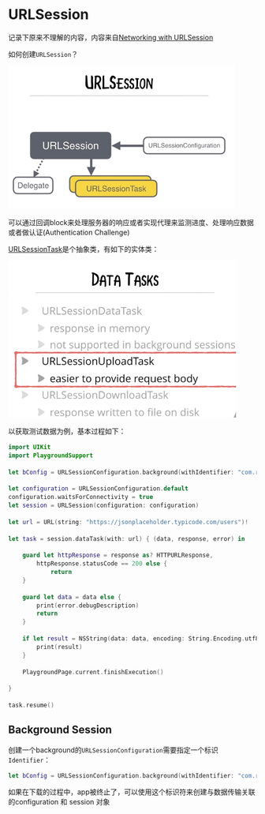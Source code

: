 # URLSession

记录下原来不理解的内容，内容来自[Networking with URLSession](https://www.raywenderlich.com/7476-networking-with-urlsession)

如何创建`URLSession`？

![创建](https://github.com/winfredzen/iOS-Basic/blob/master/网络/images/2.png)

可以通过回调block来处理服务器的响应或者实现代理来监测进度、处理响应数据或者做认证(Authentication Challenge)

[URLSessionTask](https://developer.apple.com/documentation/foundation/urlsessiontask)是个抽象类，有如下的实体类：

![URLSessionTask](https://github.com/winfredzen/iOS-Basic/blob/master/网络/images/3.png)

以获取测试数据为例，基本过程如下：

```swift
import UIKit
import PlaygroundSupport

let bConfig = URLSessionConfiguration.background(withIdentifier: "com.raywenderlich.sessions")

let configuration = URLSessionConfiguration.default
configuration.waitsForConnectivity = true
let session = URLSession(configuration: configuration)

let url = URL(string: "https://jsonplaceholder.typicode.com/users")!

let task = session.dataTask(with: url) { (data, response, error) in
    
    guard let httpResponse = response as? HTTPURLResponse,
        httpResponse.statusCode == 200 else {
            return
    }
    
    guard let data = data else {
        print(error.debugDescription)
        return
    }
    
    if let result = NSString(data: data, encoding: String.Encoding.utf8.rawValue) as String? {
        print(result)
    }
    
    PlaygroundPage.current.finishExecution()
    
}

task.resume()
```



## Background Session

创建一个background的`URLSessionConfiguration`需要指定一个标识`Identifier`：

```swift
let bConfig = URLSessionConfiguration.background(withIdentifier: "com.raywenderlich.sessions")
```

如果在下载的过程中，app被终止了，可以使用这个标识符来创建与数据传输关联的configuration 和 session 对象



